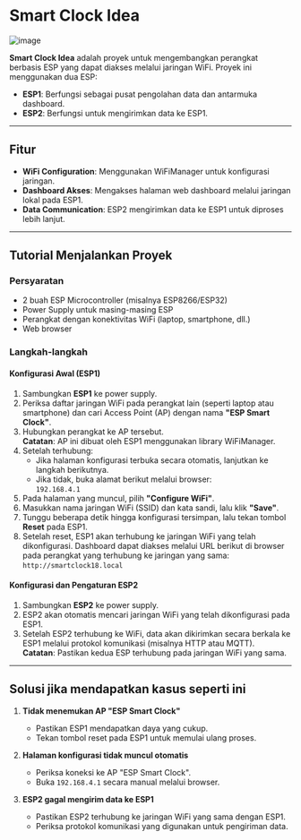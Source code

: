# Smart Clock Idea
![image](https://github.com/user-attachments/assets/e6e03125-8c35-4517-85c3-291a070f1104)

**Smart Clock Idea** adalah proyek untuk mengembangkan perangkat berbasis ESP yang dapat diakses melalui jaringan WiFi. Proyek ini menggunakan dua ESP:  
- **ESP1**: Berfungsi sebagai pusat pengolahan data dan antarmuka dashboard.  
- **ESP2**: Berfungsi untuk mengirimkan data ke ESP1.  

---

## Fitur
- **WiFi Configuration**: Menggunakan WiFiManager untuk konfigurasi jaringan.
- **Dashboard Akses**: Mengakses halaman web dashboard melalui jaringan lokal pada ESP1.
- **Data Communication**: ESP2 mengirimkan data ke ESP1 untuk diproses lebih lanjut.

---

## Tutorial Menjalankan Proyek

### Persyaratan
- 2 buah ESP Microcontroller (misalnya ESP8266/ESP32)
- Power Supply untuk masing-masing ESP
- Perangkat dengan konektivitas WiFi (laptop, smartphone, dll.)
- Web browser

### Langkah-langkah
#### Konfigurasi Awal (ESP1)
1. Sambungkan **ESP1** ke power supply.
2. Periksa daftar jaringan WiFi pada perangkat lain (seperti laptop atau smartphone) dan cari Access Point (AP) dengan nama **"ESP Smart Clock"**.
3. Hubungkan perangkat ke AP tersebut.  
   **Catatan**: AP ini dibuat oleh ESP1 menggunakan library WiFiManager.
4. Setelah terhubung:
   - Jika halaman konfigurasi terbuka secara otomatis, lanjutkan ke langkah berikutnya.  
   - Jika tidak, buka alamat berikut melalui browser:  
     `192.168.4.1`
5. Pada halaman yang muncul, pilih **"Configure WiFi"**.
6. Masukkan nama jaringan WiFi (SSID) dan kata sandi, lalu klik **"Save"**.
7. Tunggu beberapa detik hingga konfigurasi tersimpan, lalu tekan tombol **Reset** pada ESP1.
8. Setelah reset, ESP1 akan terhubung ke jaringan WiFi yang telah dikonfigurasi. Dashboard dapat diakses melalui URL berikut di browser pada perangkat yang terhubung ke jaringan yang sama:  
   `http://smartclock18.local`

#### Konfigurasi dan Pengaturan ESP2
1. Sambungkan **ESP2** ke power supply.
2. ESP2 akan otomatis mencari jaringan WiFi yang telah dikonfigurasi pada ESP1.
3. Setelah ESP2 terhubung ke WiFi, data akan dikirimkan secara berkala ke ESP1 melalui protokol komunikasi (misalnya HTTP atau MQTT).  
   **Catatan**: Pastikan kedua ESP terhubung pada jaringan WiFi yang sama.

---

## Solusi jika mendapatkan kasus seperti ini 
1. **Tidak menemukan AP "ESP Smart Clock"**  
   - Pastikan ESP1 mendapatkan daya yang cukup.  
   - Tekan tombol reset pada ESP1 untuk memulai ulang proses.

2. **Halaman konfigurasi tidak muncul otomatis**  
   - Periksa koneksi ke AP "ESP Smart Clock".  
   - Buka `192.168.4.1` secara manual melalui browser.

3. **ESP2 gagal mengirim data ke ESP1**  
   - Pastikan ESP2 terhubung ke jaringan WiFi yang sama dengan ESP1.  
   - Periksa protokol komunikasi yang digunakan untuk pengiriman data.
